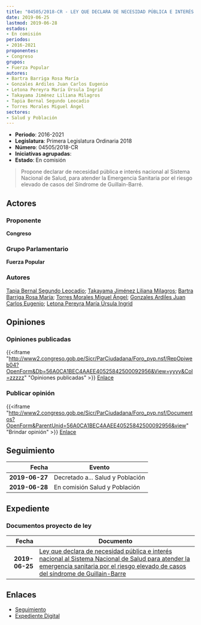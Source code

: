 ```yaml
---
title: "04505/2018-CR - LEY QUE DECLARA DE NECESIDAD PÚBLICA E INTERÉS NACIONAL AL SISTEMA NACIONAL DE SALUD PARA ATENDER LA EMERGENCIA SANITARIA POR EL RIESGO ELEVADO DE CASOS DEL SINDROME DE GUILLAIN-BARRE"
date: 2019-06-25
lastmod: 2019-06-28
estados:
- En comisión
periodos:
- 2016-2021
proponentes:
- Congreso
grupos:
- Fuerza Popular
autores:
- Bartra Barriga Rosa María
- Gonzales Ardiles Juan Carlos Eugenio
- Letona Pereyra María Úrsula Ingrid
- Takayama Jiménez Liliana Milagros
- Tapia Bernal Segundo Leocadio
- Torres Morales Miguel Ángel
sectores:
- Salud y Población
---
```

- **Periodo**: 2016-2021
- **Legislatura**: Primera Legislatura Ordinaria 2018
- **Número**: 04505/2018-CR
- **Iniciativas agrupadas**: 
- **Estado**: En comisión

> Propone declarar de necesidad pública e interés nacional al Sistema Nacional de Salud, para atender la Emergencia Sanitaria por el riesgo elevado de casos del Síndrome de Guillain-Barré.


## Actores

### Proponente

**Congreso**

### Grupo Parlamentario

**Fuerza Popular**

### Autores

[Tapia Bernal Segundo Leocadio](mailto:mailto:stapia@congreso.gob.pe); [Takayama Jiménez Liliana Milagros](mailto:mailto:ltakayama@congreso.gob.pe); [Bartra Barriga Rosa María](mailto:mailto:rbartra@congreso.gob.pe); [Torres Morales Miguel Ángel](mailto:mailto:mtorresm@congreso.gob.pe); [Gonzales Ardiles Juan Carlos Eugenio](mailto:mailto:jgonzalesa@congreso.gob.pe); [Letona Pereyra María Úrsula Ingrid](mailto:mailto:mletona@congreso.gob.pe)

## Opiniones

### Opiniones publicadas

{{<iframe "http://www2.congreso.gob.pe/Sicr/ParCiudadana/Foro_pvp.nsf/RepOpiweb04?OpenForm&Db=56A0CA1BEC4AAEE40525842500092956&View=yyyy&Col=zzzzz" "Opiniones publicadas" >}}
[Enlace](http://www2.congreso.gob.pe/Sicr/ParCiudadana/Foro_pvp.nsf/RepOpiweb04?OpenForm&Db=56A0CA1BEC4AAEE40525842500092956&View=yyyy&Col=zzzzz)

### Publicar opinión

{{<iframe "http://www2.congreso.gob.pe/Sicr/ParCiudadana/Foro_pvp.nsf/Documentos?OpenForm&ParentUnid=56A0CA1BEC4AAEE40525842500092956&view" "Brindar opinión" >}}
[Enlace](http://www2.congreso.gob.pe/Sicr/ParCiudadana/Foro_pvp.nsf/Documentos?OpenForm&ParentUnid=56A0CA1BEC4AAEE40525842500092956&view)


## Seguimiento

| Fecha | Evento |
|------:|--------|
| **2019-06-27** | Decretado a... Salud y Población |
| **2019-06-28** | En comisión Salud y Población |

## Expediente

### Documentos proyecto de ley

| Fecha | Documento |
|------:|-----------|
| **2019-06-25** | [Ley que declara de necesidad pública e interés nacional al Sistema Nacional de Salud para atender la emergencia sanitaria por el riesgo elevado de casos del síndrome de Guillain-Barre](http://www.leyes.congreso.gob.pe/Documentos/2016_2021/Proyectos_de_Ley_y_de_Resoluciones_Legislativas/PL0450520190625.pdf) |

## Enlaces

- [Seguimiento](http://www2.congreso.gob.pe/Sicr/TraDocEstProc/CLProLey2016.nsf/f7fff46988ca05b1052578e100829cc7/026f8951f794d3e605258424007d6341?OpenDocument)
- [Expediente Digital](http://www2.congreso.gob.pe/Sicr/TraDocEstProc/Expvirt_2011.nsf/visbusqptramdoc1621/04505?opendocument)

